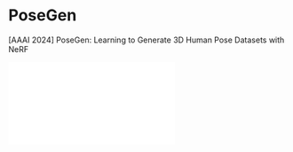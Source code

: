 # PoseGen
[AAAI 2024] PoseGen: Learning to Generate 3D Human Pose Datasets with NeRF

![Funny Cat](Figures/NeRFPoseFramework.pdf)
